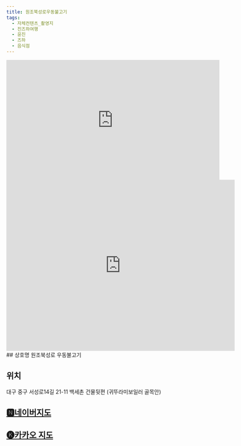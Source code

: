```yaml
---
title: 원조북성로우동불고기
tags:
  - 자체컨텐츠_촬영지
  - 진즈하여행
  - 윤진
  - 즈하
  - 음식점
---
```

<iframe width="560" height="315" src="https://www.youtube.com/embed/plWWli77fes?si=EXPhFhgezmHX-BcF" title="YouTube video player" frameborder="0" allow="accelerometer; autoplay; clipboard-write; encrypted-media; gyroscope; picture-in-picture; web-share" referrerpolicy="strict-origin-when-cross-origin" allowfullscreen></iframe>

<iframe src="https://www.google.com/maps/embed?pb=!1m18!1m12!1m3!1d3233.030634481625!2d128.58578421332632!3d35.872766119310725!2m3!1f0!2f0!3f0!3m2!1i1024!2i768!4f13.1!3m3!1m2!1s0x3565e3005ad7834f%3A0x2812cd6a61d7c9c2!2z7JuQ7KGw67aB7ISx66Gc7Jqw64-Z67aI6rOg6riw!5e0!3m2!1sko!2skr!4v1741356405224!5m2!1sko!2skr" width="600" height="450" style="border:0;" allowfullscreen="" loading="lazy" referrerpolicy="no-referrer-when-downgrade"></iframe>
## 상호명
원조북성로 우동불고기

## 위치
대구 중구 서성로14길 21-11 백세촌 건물뒷편 (귀뚜라미보일러 골목안)


## [🅽네이버지도](https://naver.me/5HkaVmvu)

## [🅚카카오 지도](https://place.map.kakao.com/2118555906)